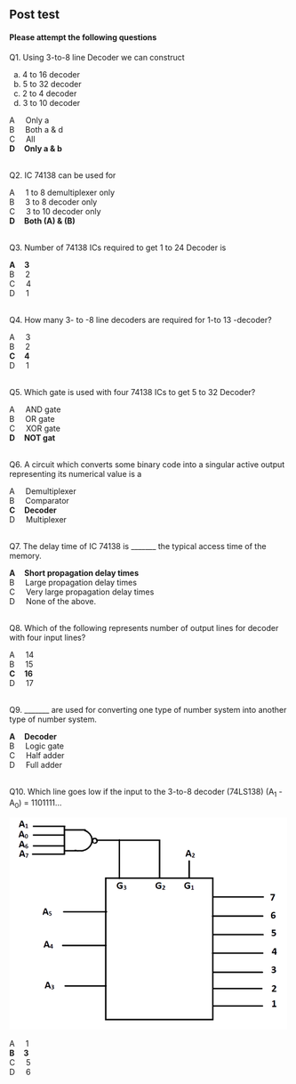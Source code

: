 ## Post test
#### Please attempt the following questions


Q1. Using 3-to-8 line Decoder we can construct

&nbsp;  a.  4 to 16 decoder   
&nbsp;  b.  5 to 32 decoder    
&nbsp;  c.  2 to 4 decoder   
&nbsp;  d.  3 to 10 decoder    
  
A      Only a         
B      Both a & d           
C     All  
<b>D     Only a & b</b>  
<br>
  

Q2. IC 74138 can be used for

A     1 to 8 demultiplexer only  
B     3 to 8 decoder only  
C     3 to 10 decoder only  
<b>D     Both (A) & (B)</b>  
<br>
  

Q3. Number of 74138 ICs required to get 1 to 24 Decoder is

<b>A     3</b>  
B     2  
C     4  
D     1  
<br>
  

Q4. How many 3- to -8 line decoders are required for 1-to 13 -decoder?

A     3  
B     2  
<b>C     4</b>  
D     1  
<br>
  

Q5. Which gate is used with four 74138 ICs to get 5 to 32 Decoder?

A     AND gate  
B     OR gate  
C     XOR gate  
<b>D     NOT gat</b>  
<br>
  

Q6. A circuit which converts some binary code into a singular active output representing its numerical value is a

A     Demultiplexer  
B     Comparator  
<b>C     Decoder</b>  
D     Multiplexer  
<br>
  

Q7. The delay time of IC 74138 is \_\_\_\_\_\_\_ the typical access time of the memory.

<b>A     Short propagation delay times</b>  
B     Large propagation delay times  
C     Very large propagation delay times  
D     None of the above.    
<br>
  

Q8. Which of the following represents number of output lines for decoder with four input lines?

A     14  
B     15  
<b>C     16</b>  
D     17    
<br>
  

Q9. \_\_\_\_\_\_\_ are used for converting one type of number system into another type of number system. 

<b>A     Decoder</b>  
B     Logic gate   
C     Half adder  
D     Full adder   
<br>
  

Q10. Which line goes low if the input to the 3-to-8 decoder (74LS138) (A<sub>1</sub> - A<sub>0</sub>) = 1101111…

 ![](images/posttestques10.1.png)  

A     1  
<b>B     3</b>  
C     5  
D     6  
